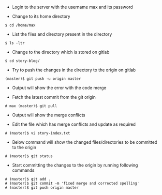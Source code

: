 - Login to the server with the username max and its password

- Change to its home directory
```
$ cd /home/max
```

- List the files and directory present in the directory
```
$ ls -ltr
```

- Change to the directory which is stored on gitlab
```
$ cd story-blog/
```

- Try to push the changes in the directory to the origin on gitlab
```
(master)$ git push -u origin master
```

- Output will show the error with the code merge

- Fetch the latest commit from the git origin
```
# max (master)$ git pull
```

- Output will show the merge conflicts

- Edit the file which has merge conflicts and update as required
```
# (master)$ vi story-index.txt 
```

- Below command will show the changed files/directories to be committed to the origin
```
# (master)$ git status
```

- Start committing the changes to the origin by running following commands
```
# (master)$ git add .
# (master)$ git commit -m 'fixed merge and corrected spelling'
# (master)$ git push origin master
```